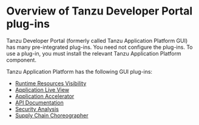 # Overview of Tanzu Developer Portal plug-ins

Tanzu Developer Portal (formerly called Tanzu Application Platform GUI) has many pre-integrated
plug-ins. You need not configure the plug-ins. To use a plug-in, you must install the relevant
Tanzu Application Platform component.

Tanzu Application Platform has the following GUI plug-ins:

- [Runtime Resources Visibility](runtime-resource-visibility.hbs.md)
- [Application Live View](app-live-view.hbs.md)
- [Application Accelerator](application-accelerator.hbs.md)
- [API Documentation](api-docs.hbs.md)
- [Security Analysis](sa-tap-gui.hbs.md)
- [Supply Chain Choreographer](scc-tap-gui.hbs.md)
